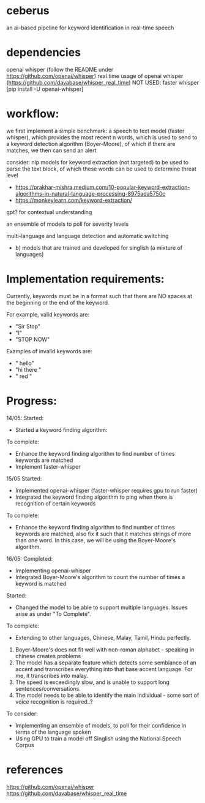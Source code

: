 # ceberus

an ai-based pipeline for keyword identification in real-time speech

# dependencies

openai whisper (follow the README under https://github.com/openai/whisper)
real time usage of openai whisper (https://github.com/davabase/whisper_real_time)
NOT USED: faster whisper [pip install -U openai-whisper]

# workflow:

we first implement a simple benchmark:
a speech to text model (faster whisper), which provides the most recent n words, which is used to send to a keyword detection algorithm (Boyer-Moore), of which if there are matches, we then can send an alert

consider:
nlp models for keyword extraction (not targeted) to be used to parse the text block, of which these words can be used to determine threat level

- https://prakhar-mishra.medium.com/10-popular-keyword-extraction-algorithms-in-natural-language-processing-8975ada5750c
- https://monkeylearn.com/keyword-extraction/

gpt? for contextual understanding

an ensemble of models to poll for severity levels

multi-language and language detection and automatic switching

- b) models that are trained and developed for singlish (a mixture of languages)

# Implementation requirements:

Currently, keywords must be in a format such that there are NO spaces at the beginning or the end of the keyword.

For example, valid keywords are:

- "Sir Stop"
- "I"
- "STOP NOW"

Examples of invalid keywords are:

- " hello"
- "hi there "
- " red "

# Progress:

14/05:
Started:

- Started a keyword finding algorithm:

To complete:

- Enhance the keyword finding algorithm to find number of times keywords are matched
- Implement faster-whisper

15/05
Started:

- Implemented openai-whisper (faster-whisper requires gpu to run faster)
- Integrated the keyword finding algorithm to ping when there is recognition of certain keywords

To complete:

- Enhance the keyword finding algorithm to find number of times keywords are matched, also fix it such that it matches strings of more than one word. In this case, we will be using the Boyer-Moore's algorithm.

16/05:
Completed:

- Implementing openai-whisper
- Integrated Boyer-Moore's algorithm to count the number of times a keyword is matched

Started:

- Changed the model to be able to support multiple languages. Issues arise as under "To Complete".

To complete:

- Extending to other languages, Chinese, Malay, Tamil, Hindu perfectly.

1. Boyer-Moore's does not fit well with non-roman alphabet - speaking in chinese creates problems
2. The model has a separate feature which detects some semblance of an accent and transcribes everything into that base accent language. For me, it transcribes into malay.
3. The speed is exceedingly slow, and is unable to support long sentences/conversations.
4. The model needs to be able to identify the main individual - some sort of voice recognition is required..?

To consider:

- Implementing an ensemble of models, to poll for their confidence in terms of the language spoken
- Using GPU to train a model off Singlish using the National Speech Corpus

# references

https://github.com/openai/whisper
https://github.com/davabase/whisper_real_time
